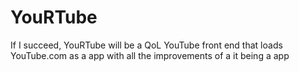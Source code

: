 # YouRTube
If I succeed, YouRTube will be a QoL YouTube front end that loads YouTube.com as a app with all the improvements of a it being a app
